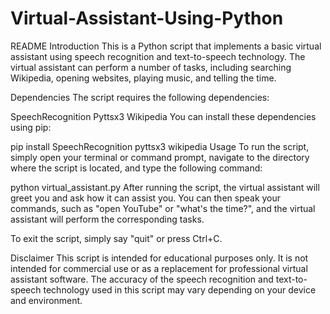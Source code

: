 # Virtual-Assistant-Using-Python
README
Introduction
This is a Python script that implements a basic virtual assistant using speech recognition and text-to-speech technology. The virtual assistant can perform a number of tasks, including searching Wikipedia, opening websites, playing music, and telling the time.

Dependencies
The script requires the following dependencies:

SpeechRecognition
Pyttsx3
Wikipedia
You can install these dependencies using pip:

pip install SpeechRecognition pyttsx3 wikipedia
Usage
To run the script, simply open your terminal or command prompt, navigate to the directory where the script is located, and type the following command:

python virtual_assistant.py
After running the script, the virtual assistant will greet you and ask how it can assist you. You can then speak your commands, such as "open YouTube" or "what's the time?", and the virtual assistant will perform the corresponding tasks.

To exit the script, simply say "quit" or press Ctrl+C.

Disclaimer
This script is intended for educational purposes only. It is not intended for commercial use or as a replacement for professional virtual assistant software. The accuracy of the speech recognition and text-to-speech technology used in this script may vary depending on your device and environment.
